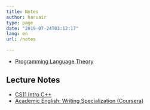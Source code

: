 ```yaml
---
title: Notes
author: haruair
type: page
date: "2019-07-24T03:12:17"
lang: en
url: /notes

---
```


- [Programming Language Theory](/plt)

## Lecture Notes

- [CS11 Intro C++](/note/cs-11-intro-cpp)
- [Academic English: Writing Specialization (Coursera)](/note/english-writing)
